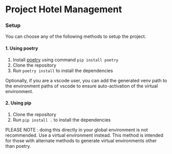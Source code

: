 # Project Hotel Management

### Setup

You can choose any of the following methods to setup the project.

#### 1. Using poetry

1. Install [poetry](https://python-poetry.org/docs/#installation) using command `pip install poetry`
2. Clone the repository
3. Run `poetry install` to install the dependencies

Optionally, if you are a vscode user, you can add the generated venv path to the environment paths of vscode to ensure auto-activation of the virtual environment.

#### 2. Using pip

1. Clone the repository
2. Run `pip install .` to install the dependencies

PLEASE NOTE : doing this directly in your global environment is not recommended. Use a virtual environment instead. This method is intended for those with alternate methods to generate virtual environments other than poetry.
